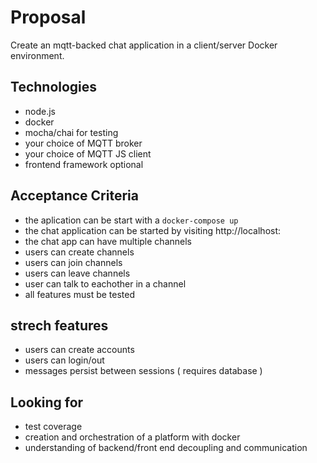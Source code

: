 # Proposal

Create an mqtt-backed chat application in a client/server Docker environment.

## Technologies
  - node.js
  - docker
  - mocha/chai for testing
  - your choice of MQTT broker
  - your choice of MQTT JS client
  - frontend framework optional

## Acceptance Criteria
  - the aplication can be start with a `docker-compose up`
  - the chat application can be started by visiting http://localhost:<port>
  - the chat app can have multiple channels
  - users can create channels
  - users can join channels
  - users can leave channels
  - user can talk to eachother in a channel
  - all features must be tested

## strech features
  - users can create accounts
  - users can login/out
  - messages persist between sessions ( requires database )

## Looking for
  - test coverage
  - creation and orchestration of a platform with docker
  - understanding of backend/front end decoupling and communication

